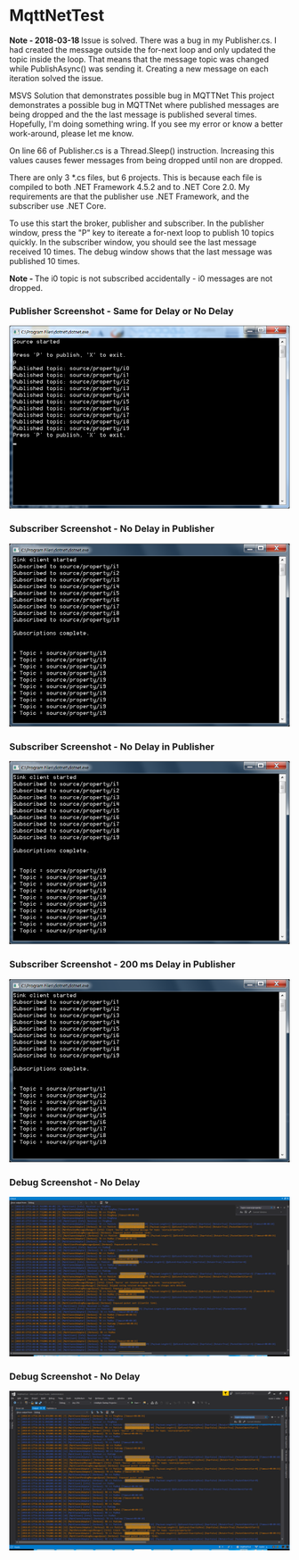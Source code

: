 # MqttNetTest
<p><b>Note - 2018-03-18 </b> Issue is solved. There was a bug in my Publisher.cs. I had created the message outside the for-next loop and only updated the topic inside the loop. That means that the message topic was changed while PublishAsync() was sending it. Creating a new message on each iteration solved the issue.
<p>MSVS Solution that demonstrates possible bug in MQTTNet
This project demonstrates a possible bug in MQTTNet where published messages are being dropped and the the last message is published several times. Hopefully, I'm doing something wring. If you see my error or know a better work-around, please let me know.
<p>On line 66 of Publisher.cs is a Thread.Sleep() instruction. Increasing this values causes fewer messages from being dropped until non are dropped.
<p>There are only 3 *.cs files, but 6 projects. This is because each file is compiled to both .NET Framework 4.5.2 and to .NET Core 2.0. My requirements are that the publisher use .NET Framework, and the subscriber use .NET Core.
<p>To use this start the broker, publisher and subscriber. In the publisher window, press the "P" key to itereate a for-next loop to publish 10 topics quickly. In the subscriber window, you should see the last message received 10 times. The debug window shows that the last message was published 10 times.
<p><b>Note - </b> The i0 topic is not subscribed accidentally - i0 messages are not dropped.
<h3>Publisher Screenshot - Same for Delay or No Delay</h3>
<img src="./Images/publisher.png">
<h3>Subscriber Screenshot - No Delay in Publisher</h3>
<img src="./Images/subscriber.png">
<h3>Subscriber Screenshot - No Delay in Publisher</h3>
<img src="./Images/subscriber.png">
<h3>Subscriber Screenshot - 200 ms Delay in Publisher</h3>
<img src="./Images/subscriber_200ms_delay.png">
<h3>Debug Screenshot - No Delay</h3>
<img src="./Images/debug.png">
<h3>Debug Screenshot - No Delay</h3>
<img src="./Images/debug_200ms_debug.png">
